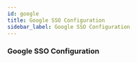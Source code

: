 ```yaml
---
id: google
title: Google SSO Configuration
sidebar_label: Google SSO Configuration
---
```


### Google SSO Configuration
